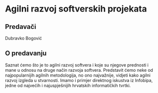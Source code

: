 # Agilni razvoj softverskih projekata

## Predavači
Dubravko Bogović

## O predavanju

Saznat ćemo što je to agilni razvoj softvera i koje su njegove prednosti i mane u odnosu na druge način razvoja softvera. Predstavit ćemo neke od najpopularnijih agilnih metodologija, no ono najvažnije, vidjeti kako agilni razvoj izgleda u stvarnosti. Imamo i primjer direktnog  iskustva iz Infobipa, jedne od najvećih i najuspješnijih hrvatskih informatičkih tvrtki.
